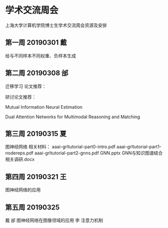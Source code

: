 # 学术交流周会
上海大学计算机学院博士生学术交流周会资源及安排
## 第一周 20190301 戴
给与不同样本不同权重、负样本生成
## 第二周 20190308 邰 
迁移学习
论文推荐：

研讨论文推荐：

Mutual Information Neural Estimation

Dual Attention Networks for Multimodal Reasoning and Matching
## 第三周 20190315 夏
图神经网络
相关材料：
aaai-grltutorial-part0-intro.pdf
aaai-grltutorial-part1-nodereps.pdf
aaai-grltutorial-part2-gnns.pdf
GNN.pptx
GNN与知识图谱结合相关调研.docx
## 第四周 20190321 王
图神经网络的应用
## 第五周 20190325
戴 邰 图神经网络在图像领域的应用
李 注意力机制
